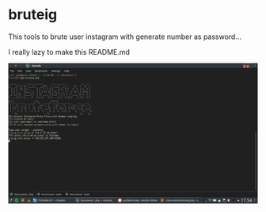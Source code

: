 # bruteig

This tools to brute user instagram with generate number as password...

I really lazy to make this README.md

![image](Screenshot_20190314_175451.png)
